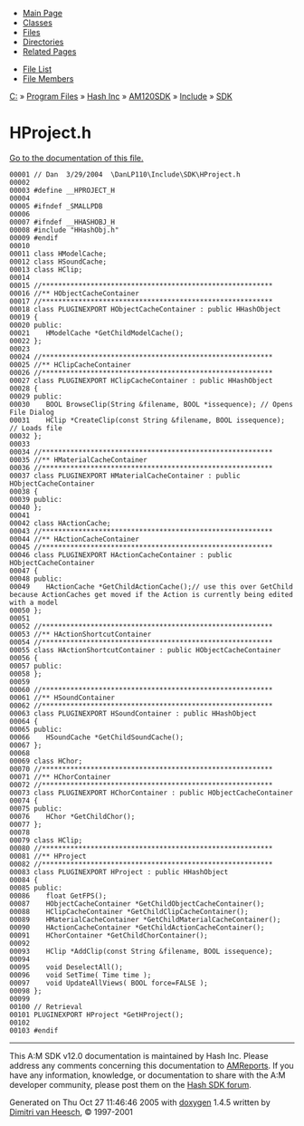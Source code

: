<div class="tabs">

- [Main Page](index.md)
- [Classes](annotated.md)
- <span id="current">[Files](files.md)</span>
- [Directories](dirs.md)
- [Related Pages](pages.md)

</div>

<div class="tabs">

- [File List](files.md)
- [File Members](globals.md)

</div>

<div class="nav">

<a href="dir_C_3A_2F.md" class="el">C:</a> » <a href="dir_C_3A_2FProgram_20Files_2F.md" class="el">Program Files</a> » <a href="dir_C_3A_2FProgram_20Files_2FHash_20Inc_2F.md" class="el">Hash Inc</a> » <a href="dir_C_3A_2FProgram_20Files_2FHash_20Inc_2FAM120SDK_2F.md" class="el">AM120SDK</a> » <a href="dir_C_3A_2FProgram_20Files_2FHash_20Inc_2FAM120SDK_2FInclude_2F.md" class="el">Include</a> » <a href="dir_C_3A_2FProgram_20Files_2FHash_20Inc_2FAM120SDK_2FInclude_2FSDK_2F.md" class="el">SDK</a>

</div>

# HProject.h

[Go to the documentation of this file.](HProject_8h.md)

<div class="fragment">

``` fragment
00001 // Dan  3/29/2004  \DanLP110\Include\SDK\HProject.h
00002 
00003 #define __HPROJECT_H
00004 
00005 #ifndef _SMALLPDB
00006 
00007 #ifndef __HHASHOBJ_H
00008 #include "HHashObj.h"
00009 #endif
00010 
00011 class HModelCache;
00012 class HSoundCache;
00013 class HClip;
00014 
00015 //*********************************************************
00016 //** HObjectCacheContainer
00017 //*********************************************************
00018 class PLUGINEXPORT HObjectCacheContainer : public HHashObject
00019 {
00020 public:
00021    HModelCache *GetChildModelCache();
00022 };
00023 
00024 //*********************************************************
00025 //** HClipCacheContainer
00026 //*********************************************************
00027 class PLUGINEXPORT HClipCacheContainer : public HHashObject
00028 {
00029 public:
00030    BOOL BrowseClip(String &filename, BOOL *issequence); // Opens File Dialog
00031    HClip *CreateClip(const String &filename, BOOL issequence); // Loads file
00032 };
00033 
00034 //*********************************************************
00035 //** HMaterialCacheContainer
00036 //*********************************************************
00037 class PLUGINEXPORT HMaterialCacheContainer : public HObjectCacheContainer
00038 {
00039 public:
00040 };
00041 
00042 class HActionCache;
00043 //*********************************************************
00044 //** HActionCacheContainer
00045 //*********************************************************
00046 class PLUGINEXPORT HActionCacheContainer : public HObjectCacheContainer
00047 {
00048 public:
00049    HActionCache *GetChildActionCache();// use this over GetChild because ActionCaches get moved if the Action is currently being edited with a model
00050 };
00051 
00052 //*********************************************************
00053 //** HActionShortcutContainer
00054 //*********************************************************
00055 class HActionShortcutContainer : public HObjectCacheContainer
00056 {
00057 public:
00058 };
00059 
00060 //*********************************************************
00061 //** HSoundContainer
00062 //*********************************************************
00063 class PLUGINEXPORT HSoundContainer : public HHashObject
00064 {
00065 public:
00066    HSoundCache *GetChildSoundCache();
00067 };
00068 
00069 class HChor;
00070 //*********************************************************
00071 //** HChorContainer
00072 //*********************************************************
00073 class PLUGINEXPORT HChorContainer : public HObjectCacheContainer
00074 {
00075 public:
00076    HChor *GetChildChor();
00077 };
00078 
00079 class HClip;
00080 //*********************************************************
00081 //** HProject
00082 //*********************************************************
00083 class PLUGINEXPORT HProject : public HHashObject
00084 {
00085 public:
00086    float GetFPS();
00087    HObjectCacheContainer *GetChildObjectCacheContainer();
00088    HClipCacheContainer *GetChildClipCacheContainer();
00089    HMaterialCacheContainer *GetChildMaterialCacheContainer();
00090    HActionCacheContainer *GetChildActionCacheContainer();
00091    HChorContainer *GetChildChorContainer();
00092    
00093    HClip *AddClip(const String &filename, BOOL issequence);
00094    
00095    void DeselectAll();
00096    void SetTime( Time time );
00097    void UpdateAllViews( BOOL force=FALSE );
00098 };
00099 
00100 // Retrieval
00101 PLUGINEXPORT HProject *GetHProject();
00102 
00103 #endif
```

</div>

------------------------------------------------------------------------

<span class="small">This A:M SDK v12.0 documentation is maintained by Hash Inc. Please address any comments concerning this documentation to [AMReports](http://www.hash.com/reports). If you have any information, knowledge, or documentation to share with the A:M developer community, please post them on the [Hash SDK forum](http://www.hash.com/forums/index.php?showforum=11).</span>

Generated on Thu Oct 27 11:46:46 2005 with [<span class="image placeholder" original-image-src="doxygen.png" original-image-title="" height="45" width="100" align="middle" border="0">doxygen</span>](http://www.doxygen.org/index.html) 1.4.5 written by [Dimitri van Heesch](mailto:dimitri@stack.nl), © 1997-2001

